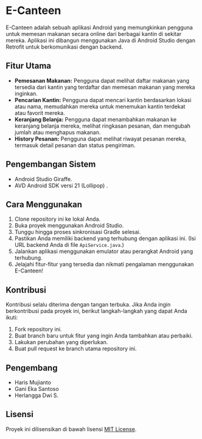 # E-Canteen

E-Canteen adalah sebuah aplikasi Android yang memungkinkan pengguna untuk memesan makanan secara online dari berbagai kantin di sekitar mereka. Aplikasi ini dibangun menggunakan Java di Android Studio dengan Retrofit untuk berkomunikasi dengan backend.

## Fitur Utama

- **Pemesanan Makanan:** Pengguna dapat melihat daftar makanan yang tersedia dari kantin yang terdaftar dan memesan makanan yang mereka inginkan.
- **Pencarian Kantin:** Pengguna dapat mencari kantin berdasarkan lokasi atau nama, memudahkan mereka untuk menemukan kantin terdekat atau favorit mereka.
- **Keranjang Belanja:** Pengguna dapat menambahkan makanan ke keranjang belanja mereka, melihat ringkasan pesanan, dan mengubah jumlah atau menghapus makanan.
- **History Pesanan:** Pengguna dapat melihat riwayat pesanan mereka, termasuk detail pesanan dan status pengiriman.

## Pengembangan Sistem

- Android Studio Giraffe.
- AVD Android SDK versi 21 (Lollipop) .

## Cara Menggunakan

1. Clone repository ini ke lokal Anda.
2. Buka proyek menggunakan Android Studio.
3. Tunggu hingga proses sinkronisasi Gradle selesai.
4. Pastikan Anda memiliki backend yang terhubung dengan aplikasi ini. (Isi URL backend Anda di file `ApiService.java`.)
5. Jalankan aplikasi menggunakan emulator atau perangkat Android yang terhubung.
6. Jelajahi fitur-fitur yang tersedia dan nikmati pengalaman menggunakan E-Canteen!

## Kontribusi

Kontribusi selalu diterima dengan tangan terbuka. Jika Anda ingin berkontribusi pada proyek ini, berikut langkah-langkah yang dapat Anda ikuti:

1. Fork repository ini.
2. Buat branch baru untuk fitur yang ingin Anda tambahkan atau perbaiki.
3. Lakukan perubahan yang diperlukan.
4. Buat pull request ke branch utama repository ini.

## Pengembang

- Haris Mujianto 
- Gani Eka Santoso
- Herlangga Dwi S.

## Lisensi

Proyek ini dilisensikan di bawah lisensi [MIT License](https://opensource.org/licenses/MIT).
